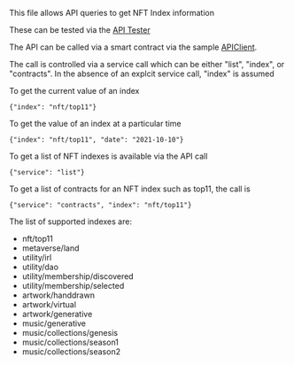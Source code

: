 This file allows API queries to get NFT Index information

These can be tested via the [API Tester](https://truflation.github.io/sample-frontend/power-tools.html)

The API can be called via a smart contract via the sample [APIClient](https://remix.ethereum.org/#url=https://raw.githubusercontent.com/truflation/sample-frontend/main/ApiClient.sol).

The call is controlled via a service call which can be either "list", "index", or "contracts".  In the absence of an explcit service call, "index" is assumed

To get the current value of an index

```
{"index": "nft/top11"}
```

To get the value of an index at a particular time

```
{"index": "nft/top11", "date": "2021-10-10"}
```

To get a list of NFT indexes is available via the API call

```
{"service": "list"} 
```

To get a list of contracts for an NFT index such as top11, the call is

```
{"service": "contracts", "index": "nft/top11"}
```

The list of supported indexes are:

* nft/top11
* metaverse/land
* utility/irl
* utility/dao
* utility/membership/discovered
* utility/membership/selected
* artwork/handdrawn
* artwork/virtual
* artwork/generative
* music/generative
* music/collections/genesis
* music/collections/season1
* music/collections/season2
